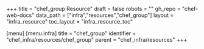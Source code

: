 +++
title = "chef_group Resource"
draft = false
robots = ""
gh_repo = "chef-web-docs"
data_path = ["infra","resources","chef_group"]
layout = "infra_resource"
toc_layout = "infra_resource_toc"

[menu]
  [menu.infra]
    title = "chef_group"
    identifier = "chef_infra/resources/chef_group"
    parent = "chef_infra/resources"
+++

<!-- The contents of this page are automatically generated from the chef_group.yaml file in the data/infra/resources directory. -->
<!-- To suggest a change, edit the https://github.com/chef/chef/blob/main/lib/chef/resource/chef_group.rb file and submit a pull request to the https://github.com/chef/chef repository. -->
<!-- markdownlint-disable-file -->
